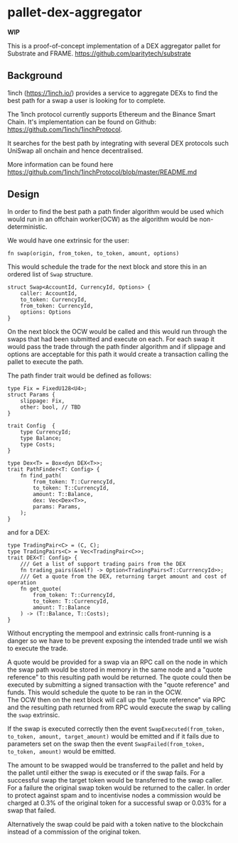 # pallet-dex-aggregator

**WIP**

This is a proof-of-concept implementation of a DEX aggregator pallet for Substrate and FRAME.  https://github.com/paritytech/substrate

## Background

1inch (https://1inch.io/) provides a service to aggregate DEXs to find the best path for a swap a user is looking for to complete. 

The 1inch protocol currently supports Ethereum and the Binance Smart Chain.  It's implementation can be found on Github: https://github.com/1inch/1inchProtocol.

It searches for the best path by integrating with several DEX protocols such UniSwap all onchain and hence decentralised.

More information can be found here https://github.com/1inch/1inchProtocol/blob/master/README.md

## Design

In order to find the best path a path finder algorithm would be used which would run in an offchain worker(OCW) as the algorithm would be non-deterministic.

We would have one extrinsic for the user:

`fn swap(origin, from_token, to_token, amount, options)`

This would schedule the trade for the next block and store this in an ordered list of `Swap` structure.

```
struct Swap<AccountId, CurrencyId, Options> {
    caller: AccountId,
    to_token: CurrencyId,
    from_token: CurrencyId,
    options: Options
}
```

On the next block the OCW would be called and this would run through the swaps that had been submitted and execute on each.  For each swap it would pass the trade through the path finder algorithm and if slippage and options are acceptable for this path it would create a transaction calling the pallet to execute the path.

The path finder trait would be defined as follows:

```
type Fix = FixedU128<U4>;
struct Params {
    slippage: Fix,
    other: bool, // TBD
}

trait Config  {
    type CurrencyId;
    type Balance;
    type Costs;
}

type Dex<T> = Box<dyn DEX<T>>;
trait PathFinder<T: Config> {
    fn find_path(
        from_token: T::CurrencyId, 
        to_token: T::CurrencyId, 
        amount: T::Balance, 
        dex: Vec<Dex<T>>,       
        params: Params,
    );
}

```

and for a DEX:

```
type TradingPair<C> = (C, C);
type TradingPairs<C> = Vec<TradingPair<C>>;
trait DEX<T: Config> {
    /// Get a list of support trading pairs from the DEX
    fn trading_pairs(&self) -> Option<TradingPairs<T::CurrrencyId>>;
    /// Get a quote from the DEX, returning target amount and cost of operation
    fn get_quote(
        from_token: T::CurrencyId, 
        to_token: T::CurrencyId, 
        amount: T::Balance
    ) -> (T::Balance, T::Costs);
}
```

Without encrypting the mempool and extrinsic calls front-running is a danger so we have to be prevent exposing the 
intended trade until we wish to execute the trade.  

A quote would be provided for a swap via an RPC call on the node in which the swap path would be stored in memory in
the same node and a "quote reference" to this resulting path would be returned.  The quote could then be executed by 
submitting a signed transaction with the "quote reference" and funds.  This would schedule the quote to be ran in the OCW.  
The OCW then on the next block will call up the "quote reference" via RPC and the resulting path returned from RPC would
execute the swap by calling the `swap` extrinsic.

If the swap is executed correctly then the event `SwapExecuted(from_token, to_token, amount, target_amount)` would be 
emitted and if it fails due to parameters set on the swap then the event `SwapFailed(from_token, to_token, amount)` would
be emitted.

The amount to be swapped would be transferred to the pallet and held by the pallet until either the swap is executed or
if the swap fails. For a successful swap the target token would be transferred to the swap caller.  For a failure the 
original swap token would be returned to the caller.  In order to protect against spam and to incentivise nodes a commission
would be charged at 0.3% of the original token for a successful swap or 0.03% for a swap that failed.

Alternatively the swap could be paid with a token native to the blockchain instead of a commission of the original token.

